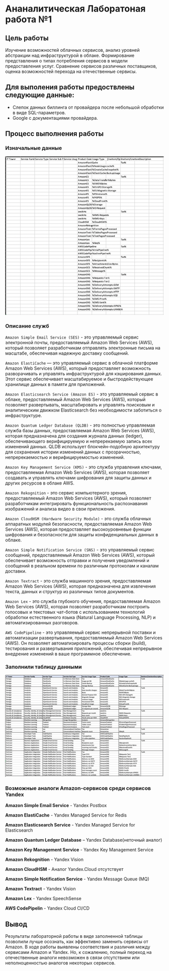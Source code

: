 # Ананалитическая Лаборатоная работа №1

## Цель работы

Изучение возможностей облачных сервисов, анализ уровней абстракции над инфраструктурой в облаке. Формирование представления о типах потребления сервисов в модели предоставления услуг. Сравнение сервисов различных поставщиков, оценка возможностей перехода на отечественные сервисы.

## Для выполения работы предоствлены следующие данные:
- Слепок данных биллинга от провайдера после небольшой обработки в виде SQL-параметров.
- Google с документациями провайдера.
## Процесс выполнения работы

### Изначальные данные

![Изначальные данные](./images/init-data.png)

### Описание служб

`Amazon Simple Email Service (SES)` - это управляемый сервис электронной почты, предоставляемый Amazon Web Services (AWS), который позволяет разработчикам отправлять электронные письма на масштабе, обеспечивая надежную доставку сообщений.

`Amazon ElastiCache` — это управляемый сервис в облачной платформе Amazon Web Services (AWS), который предоставляет возможность разворачивать и управлять инфраструктурой для кэширования данных. Этот сервис обеспечивает масштабируемое и быстродействующее хранилище данных в памяти для приложений.

`Amazon Elasticsearch Service (Amazon ES)` - это управляемый сервис в облаке, предоставляемый Amazon Web Services (AWS), который позволяет развертывать, масштабировать и управлять поисковым и аналитическим движком Elasticsearch без необходимости заботиться о инфраструктуре.

`Amazon Quantum Ledger Database (QLDB)` - это полностью управляемая служба базы данных, предоставляемая Amazon Web Services (AWS), которая предназначена для создания журнала данных (ledger), обеспечивающего верифицируемую и непререкаемую запись всех изменений данных. QLDB использует блокчейн-подобную архитектуру для сохранения истории изменений данных с прозрачностью, непререкаемостью и верифицируемостью изменений.

`Amazon Key Management Service (KMS)` - это служба управления ключами, предоставляемая Amazon Web Services (AWS), которая позволяет создавать и управлять ключами шифрования для защиты данных и других ресурсов в облаке AWS.

`Amazon Rekognition` - это сервис компьютерного зрения, предоставляемый Amazon Web Services (AWS), который позволяет разработчикам интегрировать функциональность распознавания изображений и анализа видео в свои приложения.

`Amazon CloudHSM (Hardware Security Module)` - это служба облачных аппаратных модулей безопасности, предоставляемая Amazon Web Services (AWS), которая предоставляет высокоуровневые функции шифрования и безопасности для защиты конфиденциальных данных в облаке.

`Amazon Simple Notification Service (SNS)` - это управляемый сервис сообщений, предоставляемый Amazon Web Services (AWS), который обеспечивает возможность отправки и получения уведомлений и сообщений в реальном времени по различным протоколам и каналам доставки.

`Amazon Textract` - это служба машинного зрения, предоставляемая Amazon Web Services (AWS), которая предназначена для извлечения текста, данных и структур из различных типов документов.

`Amazon Lex` - это служба глубокого обучения, предоставляемая Amazon Web Services (AWS), которая позволяет разработчикам построить голосовых и текстовых чат-ботов с использованием технологий обработки естественного языка (Natural Language Processing, NLP) и автоматизированных разговоров.

`AWS CodePipeline` - это управляемый сервис непрерывной поставки и автоматизации развертывания, предоставляемый Amazon Web Services (AWS). Он позволяет автоматизировать процессы сборки (build), тестирования и развертывания приложений, обеспечивая непрерывное внедрение изменений в ваше программное обеспечение.

### Заполнили таблицу данными

![Изначальные данные](./images/finish-data.png)

### Возможные аналоги Amazon-сервисов среди сервисов Yandex

**Amazon Simple Email Service** - Yandex Postbox

**Amazon ElastiCache** - Yandex Managed Service for Redis

**Amazon Elasticsearch Service** - Yandex Managed Service for Elasticsearch

**Amazon Quantum Ledger Database** – Yandex Database(неточный аналог)

**Amazon Key Management Service** - Yandex Key Management Service
 
**Amazon Rekognition** - Yandex Vision

**Amazon CloudHSM** - Аналог Yandex.Cloud отсутствует

**Amazon Simple Notification Service** -  Yandex Message Queue (MQ)

**Amazon Textract** - Yandex Vision

**Amazon Lex** -  Yandex SpeechSense

**AWS CodePipelin** - Yandex Cloud CI/CD


## Вывод
Результаты лабораторной работы в виде заполненной таблицы позволили лучше осознать, как эффективно заменить сервисы от Amazon. В ходе работы выявлены соответствия и различия между сервисами Amazon и Yandex. Но, к сожалению, полный переход на отечественные аналоги невозможен в связи отсутствием или неполноценностью аналогов некоторых сервисов.